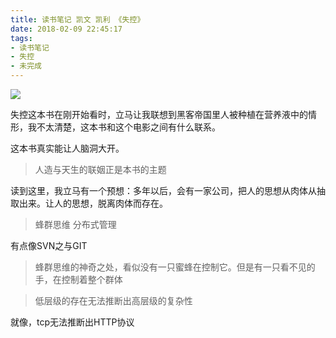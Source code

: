 ```yaml
---
title: 读书笔记 凯文 凯利 《失控》
date: 2018-02-09 22:45:17
tags:
- 读书笔记
- 失控
- 未完成
---
```


![](http://p3alsaatj.bkt.clouddn.com/20180209225401_xDhao1_IMG_2666.jpeg)
<!---->


失控这本书在刚开始看时，立马让我联想到黑客帝国里人被种植在营养液中的情形，我不太清楚，这本书和这个电影之间有什么联系。

这本书真实能让人脑洞大开。

> 人造与天生的联姻正是本书的主题

读到这里，我立马有一个预想：多年以后，会有一家公司，把人的思想从肉体从抽取出来。让人的思想，脱离肉体而存在。

> 蜂群思维 分布式管理

有点像SVN之与GIT

> 蜂群思维的神奇之处，看似没有一只蜜蜂在控制它。但是有一只看不见的手，在控制着整个群体

> 低层级的存在无法推断出高层级的复杂性

就像，tcp无法推断出HTTP协议
